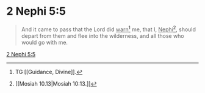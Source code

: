 # 2 Nephi 5:5

> And it came to pass that the Lord did <u>warn</u>[^a] me, that I, <u>Nephi</u>[^b], should depart from them and flee into the wilderness, and all those who would go with me.

[2 Nephi 5:5](https://www.churchofjesuschrist.org/study/scriptures/bofm/2-ne/5?lang=eng&id=p5#p5)


[^a]: TG [[Guidance, Divine]].
[^b]: [[Mosiah 10.13|Mosiah 10:13.]]
